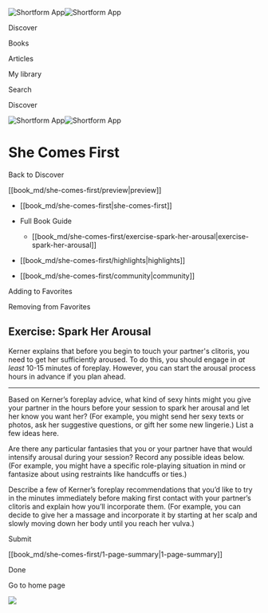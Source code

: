 ![Shortform App](/img/logo.36a2399e.svg)![Shortform App](/img/logo-dark.70c1b072.svg)

Discover

Books

Articles

My library

Search

Discover

![Shortform App](/img/logo.36a2399e.svg)![Shortform App](/img/logo-dark.70c1b072.svg)

# She Comes First

Back to Discover

[[book_md/she-comes-first/preview|preview]]

  * [[book_md/she-comes-first|she-comes-first]]
  * Full Book Guide

    * [[book_md/she-comes-first/exercise-spark-her-arousal|exercise-spark-her-arousal]]
  * [[book_md/she-comes-first/highlights|highlights]]
  * [[book_md/she-comes-first/community|community]]



Adding to Favorites 

Removing from Favorites 

## Exercise: Spark Her Arousal

Kerner explains that before you begin to touch your partner's clitoris, you need to get her sufficiently aroused. To do this, you should engage in _at least_ 10-15 minutes of foreplay. However, you can start the arousal process hours in advance if you plan ahead.

* * *

Based on Kerner’s foreplay advice, what kind of sexy hints might you give your partner in the hours before your session to spark her arousal and let her know you want her? (For example, you might send her sexy texts or photos, ask her suggestive questions, or gift her some new lingerie.) List a few ideas here.

Are there any particular fantasies that you or your partner have that would intensify arousal during your session? Record any possible ideas below. (For example, you might have a specific role-playing situation in mind or fantasize about using restraints like handcuffs or ties.)

Describe a few of Kerner’s foreplay recommendations that you’d like to try in the minutes immediately before making first contact with your partner’s clitoris and explain how you’ll incorporate them. (For example, you can decide to give her a massage and incorporate it by starting at her scalp and slowly moving down her body until you reach her vulva.)

Submit 

[[book_md/she-comes-first/1-page-summary|1-page-summary]]

Done

Go to home page 

![](https://bat.bing.com/action/0?ti=56018282&Ver=2&mid=a5f376ab-2568-4c3b-9142-7066d9e1ac8c&sid=f30c5e70639211ee87d33f0876d93783&vid=f30c9700639211eeb3a75d830392c94f&vids=0&msclkid=N&pi=0&lg=en-US&sw=800&sh=600&sc=24&nwd=1&tl=Shortform%20%7C%20Book&p=https%3A%2F%2Fwww.shortform.com%2Fapp%2Fbook%2Fshe-comes-first%2Fexercise-spark-her-arousal&r=&lt=468&evt=pageLoad&sv=1&rn=845549)

